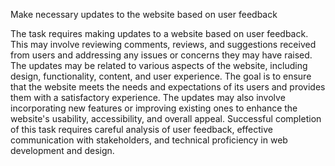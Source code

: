 Make necessary updates to the website based on user feedback

The task requires making updates to a website based on user feedback. This may involve reviewing comments, reviews, and suggestions received from users and addressing any issues or concerns they may have raised. The updates may be related to various aspects of the website, including design, functionality, content, and user experience. The goal is to ensure that the website meets the needs and expectations of its users and provides them with a satisfactory experience. The updates may also involve incorporating new features or improving existing ones to enhance the website's usability, accessibility, and overall appeal. Successful completion of this task requires careful analysis of user feedback, effective communication with stakeholders, and technical proficiency in web development and design.